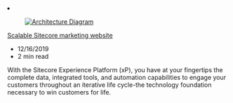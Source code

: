 <!-- This file is automatically generated by build/architectures/build_index.py. Any updates will be lost. -->

<!-- markdownlint-disable MD033 -->

<li class="grid-item item-column" data-categories="Web ">
<article class="card">
    <div class="card-header has-margin-bottom-none" aria-hidden="true">
        <figure class="image diagram has-height-175 has-overflow-hidden level">
            <a href="/azure/architecture/solution-ideas/articles/digital-marketing-sitecore"><img src="/azure/architecture/browse/thumbs/digital-marketing-sitecore.png" class="diagram" alt="Architecture Diagram" data-linktype="relative-path"></a>
        </figure>
    </div>
    <div class="card-content">
        <a class="card-content-title has-margin-top-none" href="/azure/architecture/solution-ideas/articles/digital-marketing-sitecore">
            <p>Scalable Sitecore marketing website</p>
        </a>
        <ul class="card-content-metadata">
            <li>12/16/2019</li>
            <li>2 min read</li>
        </ul>
        <p class="card-content-description">With the Sitecore Experience Platform (xP), you have at your fingertips the complete data, integrated tools, and automation capabilities to engage your customers throughout an iterative life cycle-the technology foundation necessary to win customers for life.</p>
        <div class="bottom-to-top-fade is-hidden-mobile"></div>
    </div>
</article>
</li>

